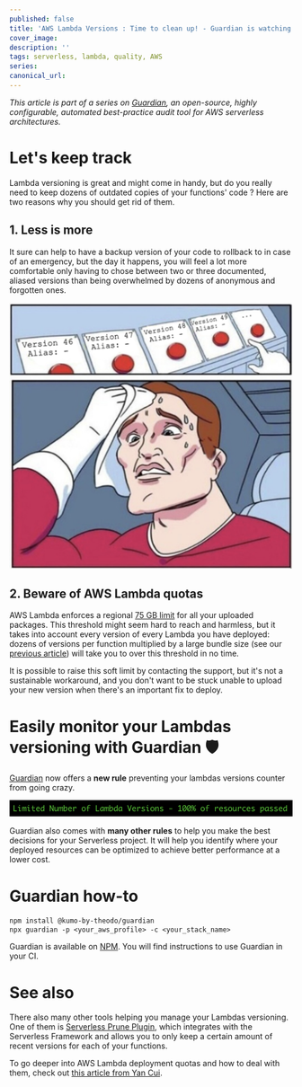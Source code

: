 ```yaml
---
published: false
title: 'AWS Lambda Versions : Time to clean up! - Guardian is watching over you'
cover_image:
description: ''
tags: serverless, lambda, quality, AWS
series:
canonical_url:
---
```


_This article is part of a series on [Guardian][guardian], an open-source, highly configurable, automated best-practice audit tool for AWS serverless architectures._

# Let's keep track

Lambda versioning is great and might come in handy, but do you really need to keep dozens of outdated copies of your functions' code ? Here are two reasons why you should get rid of them.

## 1. Less is more

It sure can help to have a backup version of your code to rollback to in case of an emergency, but the day it happens, you will feel a lot more comfortable only having to chose between two or three documented, aliased versions than being overwhelmed by dozens of anonymous and forgotten ones.

![Button meme](./assets/button_meme.png 'Button Meme')

## 2. Beware of AWS Lambda quotas

AWS Lambda enforces a regional [75 GB limit][quotas] for all your uploaded packages. This threshold might seem hard to reach and harmless, but it takes into account every version of every Lambda you have deployed: dozens of versions per function multiplied by a large bundle size (see our [previous article][guardian-bundle-size-article]) will take you to over this threshold in no time.

It is possible to raise this soft limit by contacting the support, but it's not a sustainable workaround, and you don't want to be stuck unable to upload your new version when there's an important fix to deploy.

# Easily monitor your Lambdas versioning with Guardian 🛡️

[Guardian][guardian] now offers a **new rule** preventing your lambdas versions counter from going crazy.

![Rule in CI](./assets/rule_CI.png 'Rule in CI')

Guardian also comes with **many other rules** to help you make the best decisions for your Serverless project. It will help you identify where your deployed resources can be optimized to achieve better performance at a lower cost.

# Guardian how-to

```
npm install @kumo-by-theodo/guardian
npx guardian -p <your_aws_profile> -c <your_stack_name>
```

Guardian is available on [NPM][npm-registry]. You will find instructions to use Guardian in your CI.

# See also

There also many other tools helping you manage your Lambdas versioning. One of them is [Serverless Prune Plugin][serverless-prune-plugin], which integrates with the Serverless Framework and allows you to only keep a certain amount of recent versions for each of your functions.

To go deeper into AWS Lambda deployment quotas and how to deal with them, check out [this article from Yan Cui][quotas-article].

[guardian]: https://github.com/Kumo-by-Theodo/guardian
[quotas]: https://docs.aws.amazon.com/lambda/latest/dg/gettingstarted-limits.html
[serverless-prune-plugin]: https://www.serverless.com/plugins/serverless-prune-plugin
[guardian-bundle-size-article]: https://dev.to/kumo/aws-lambda-101-shave-that-bundle-down-48c7
[quotas-article]: https://hackernoon.com/mind-the-75gb-limit-on-aws-lambda-deployment-packages-163b93c8eb72
[npm-registry]: https://www.npmjs.com/package/@kumo-by-theodo/guardian
